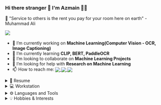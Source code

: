 ### Hi there stranger 👋 I'm Azmain 👨‍💻
💬 "Service to others is the rent you pay for your room here on earth" - Muhammad Ali

<!--
**AzmainO7/AzmainO7** is a ✨ _special_ ✨ repository because its `README.md` (this file) appears on your GitHub profile.
Here are some ideas to get you started:

- 🔭 I’m currently working on ...
- 🌱 I’m currently learning ...
- 👯 I’m looking to collaborate on ...
- 🤔 I’m looking for help with ...
- 💬 Ask me about ...
- 📫 How to reach me: ...
- 😄 Pronouns: ...
- ⚡ Fun fact: ...
-->

![](https://komarev.com/ghpvc/?username=AzmainO7&style=flat-square&label=Profile+Views)
- 🔭 I’m currently working on **Machine Learning(Computer Vision - OCR, Image Captioning)** 
- 🌱 I’m currently learning **CLIP, BERT, PaddleOCR**
- 👯 I’m looking to collaborate on **Machine Learning Projects**
- 🤔 I’m looking for help with **Research on Machine Learning**
- 📫 How to reach me: <a href="mailto:azmainmah@gmail.com">
  <img align="center" src="https://img.shields.io/badge/Gmail-D14836?logo=gmail&logoColor=white" />
</a> <a href="https://www.facebook.com/azmain.mahtab.07">
  <img align="center" src="https://img.shields.io/badge/Facebook-1877F2?logo=facebook&logoColor=white" />
</a> <a href="https://www.linkedin.com/in/muhammad-azmain-mahtab-45a60b255">
  <img align="center" src="https://img.shields.io/badge/LinkedIn-0077B5?logo=linkedin&logoColor=white" />
</a>

<details>
  <summary>📃 Resume</summary>
  
## Education
- 📖 **B.Sc. in Computer Science & Engineering**\
📆 2020 - Present\
📍 **Ahsanullah University of Science and Technology** - Dhaka, Bangladesh

## Experience
<img align="right" src="https://img.shields.io/badge/PyTorch-EE4C2C?logo=pytorch&logoColor=white" />
<img align="right" src="https://img.shields.io/badge/Python-FFD43B?logo=python&logoColor=blue" />

- 👨‍💻 **Trainee Engineer (AI Intern)**\
📆 August 20, 2023 - November 20, 2023\
📍 **Systech Datasoft Ltd.** - Dhaka, Bangladesh

</details>

<details>
  <summary>💻 Workstation</summary>
  <br>
  <img src="https://img.shields.io/badge/Windows_11-0078d4?style=for-the-badge&logo=windows-11&logoColor=white" />
  <img src="https://img.shields.io/badge/Intel-%20Core_i5_13th-0071C5?style=for-the-badge&logo=intel&logoColor=white" />
  <img src="https://img.shields.io/badge/RAM-32GB-%230071C5.svg?&style=for-the-badge&logoColor=white" />
  <img src="https://img.shields.io/badge/NVIDIA-RTX_3070-76B900?style=for-the-badge&logo=nvidia&logoColor=white" />
  
</details>

<details>
  <summary>⚙️ Languages and Tools</summary>
  <br>
  <a href="https://www.cprogramming.com/" target="_blank"> <img src="https://raw.githubusercontent.com/devicons/devicon/master/icons/c/c-original.svg" alt="c" width="40" height="40"/> </a>
  <a href="https://www.python.org/" target="_blank"> <img src="https://raw.githubusercontent.com/devicons/devicon/master/icons/python/python-original.svg" alt="python" width="40" height="40"/> </a>
  <a href="https://dotnet.microsoft.com/apps/aspnet" target="_blank"> <img src="https://raw.githubusercontent.com/devicons/devicon/master/icons/dotnetcore/dotnetcore-original.svg" alt="asp.net mvc" width="40" height="40"/> </a>
  <a href="https://www.android.com/" target="_blank"> <img src="https://raw.githubusercontent.com/devicons/devicon/master/icons/android/android-original.svg" alt="android" width="40" height="40"/> </a>
  <a href="https://www.w3.org/html/" target="_blank"> <img src="https://raw.githubusercontent.com/devicons/devicon/master/icons/html5/html5-original-wordmark.svg" alt="html5" width="40" height="40"/> </a>
  <a href="https://developer.mozilla.org/en-US/docs/Web/JavaScript" target="_blank"> <img src="https://raw.githubusercontent.com/devicons/devicon/master/icons/javascript/javascript-original.svg" alt="javascript" width="40" height="40"/> </a> 
  <a href="https://getbootstrap.com/" target="_blank"> <img src="https://raw.githubusercontent.com/devicons/devicon/master/icons/bootstrap/bootstrap-plain.svg" alt="Bootstrap" width="40" height="40"/> </a> 
  <a href="https://www.cplusplus.com/" target="_blank"> <img src="https://raw.githubusercontent.com/devicons/devicon/master/icons/cplusplus/cplusplus-original.svg" alt="C++" width="40" height="40"/> </a>
  <br>
  <br>
  <img src="https://github-readme-stats.vercel.app/api/top-langs/?username=AzmainO7" />
</details>


<!-- | Name | Top Languages |
| ---- | -------------- |
| [![C](https://raw.githubusercontent.com/devicons/devicon/master/icons/c/c-original.svg)](https://www.cprogramming.com/) [![HTML5](https://raw.githubusercontent.com/devicons/devicon/master/icons/html5/html5-original-wordmark.svg)](https://www.w3.org/html/) [![JavaScript](https://raw.githubusercontent.com/devicons/devicon/master/icons/javascript/javascript-original.svg)](https://developer.mozilla.org/en-US/docs/Web/JavaScript) [![Python](https://raw.githubusercontent.com/devicons/devicon/master/icons/python/python-original.svg)](https://www.python.org/) [![ASP.NET](https://raw.githubusercontent.com/devicons/devicon/master/icons/dot-net/dot-net-original.svg)](https://dotnet.microsoft.com/) [![C++](https://raw.githubusercontent.com/devicons/devicon/master/icons/cplusplus/cplusplus-original.svg)](https://www.cplusplus.com/) [![Android](https://raw.githubusercontent.com/devicons/devicon/master/icons/android/android-original.svg)](https://developer.android.com/) | ![Top Languages](https://github-readme-stats.vercel.app/api/top-langs/?username=AzmainO7) |
 -->

<details>
  <summary>💡 Hobbies & Interests</summary>
  <br>
  <!-- <img src="https://img.shields.io/badge/Valorant-fa4454?style=for-the-badge&logo=valorant&logoColor=white" />
  <img src="https://img.shields.io/badge/YouTube-FF0000?style=for-the-badge&logo=youtube&logoColor=white" /> -->
  <img src="https://img.shields.io/badge/Travelling-grey" />
  <img src="https://img.shields.io/badge/Gaming-grey" />
  <img src="https://img.shields.io/badge/Watching Movies/TV Series-light-grey" />
  <img src="https://img.shields.io/badge/Astronomy-blue" />
  <img src="https://img.shields.io/badge/Technology-blue" />
</details>

<!-- ![image](https://github-profile-trophy.vercel.app/?username=AzmainO7) -->
<!-- ![image](https://github-readme-stats.vercel.app/api/top-langs/?username=AzmainO7&theme=synthwave) -->
